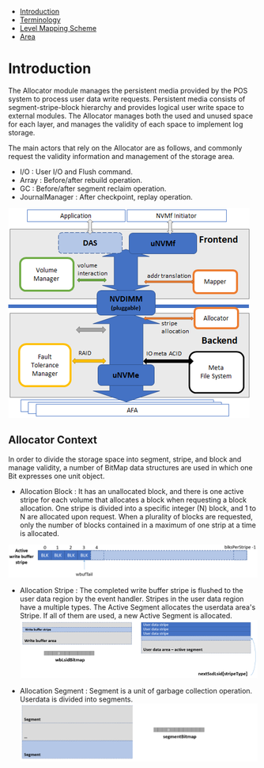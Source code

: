 - [Introduction](#introduction)
- [Terminology](#terminology)
- [Level Mapping Scheme](#level-mapping-scheme)
- [Area](#area)

# Introduction

The Allocator module manages the persistent media provided by the POS system to process user data write requests.
Persistent media consists of segment-stripe-block hierarchy and provides logical user write space to external modules.
The Allocator manages both the used and unused space for each layer, and manages the validity of each space to implement log storage.

The main actors that rely on the Allocator are as follows, and commonly request the validity information and management of the storage area.

- I/O : User I/O and Flush command.
- Array : Before/after rebuild operation.
- GC : Before/after segment reclaim operation.
- JournalManager : After checkpoint, replay operation.

![allocator](../images/allocator.png)


## Allocator Context

In order to divide the storage space into segment, stripe, and block and manage validity, a number of BitMap data structures are used in which one Bit expresses one unit object.

- Allocation Block :
It has an unallocated block, and there is one active stripe for each volume that allocates a block when requesting a block allocation.
One stripe is divided into a specific integer (N) block, and 1 to N are allocated upon request.
When a plurality of blocks are requested, only the number of blocks contained in a maximum of one strip at a time is allocated.

![allocation_block](../images/block_allocation.png)

- Allocation Stripe :
The completed write buffer stripe is flushed to the user data region by the event handler.
Stripes in the user data region have a multiple types. The Active Segment allocates the userdata area's Stripe. If all of them are used, a new Active Segment is allocated.
![allocation_stripe](../images/stripe_allocation.png)

- Allocation Segment : Segment is a unit of garbage collection operation. Userdata is divided into segments.
![allocation_segment](../images/segment_allocation.png)
